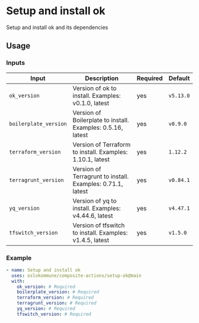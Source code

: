 
<!-- BOILERPLATE BEGIN -->
<!-- Generated by running `make docs` from the project root -->

# Setup and install ok

Setup and install ok and its dependencies

## Usage

### Inputs

|        Input        |                        Description                        |Required|  Default  |
|---------------------|-----------------------------------------------------------|--------|-----------|
|`ok_version`         |Version of ok to install. Examples: v0.1.0, latest         |yes     |``v5.13.0``|
|`boilerplate_version`|Version of Boilerplate to install. Examples: 0.5.16, latest|yes     |``v0.9.0`` |
|`terraform_version`  |Version of Terraform to install. Examples: 1.10.1, latest  |yes     |``1.12.2`` |
|`terragrunt_version` |Version of Terragrunt to install. Examples: 0.71.1, latest |yes     |``v0.84.1``|
|`yq_version`         |Version of yq to install. Examples: v4.44.6, latest        |yes     |``v4.47.1``|
|`tfswitch_version`   |Version of tfswitch to install. Examples: v1.4.5, latest   |yes     |``v1.5.0`` |

### Example

```yaml
- name: Setup and install ok
  uses: oslokommune/composite-actions/setup-ok@main
  with:
    ok_version: # Required
    boilerplate_version: # Required
    terraform_version: # Required
    terragrunt_version: # Required
    yq_version: # Required
    tfswitch_version: # Required
```



<!-- BOILERPLATE END -->